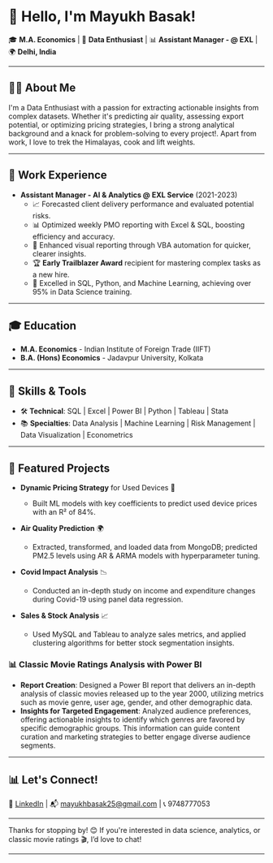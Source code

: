 
# 👋 Hello, I'm Mayukh Basak!  

🎓 **M.A. Economics** | 💼 **Data Enthusiast** | 📊 **Assistant Manager - @ EXL** | 🌍 **Delhi, India**

---

## 👨‍💻 About Me

I'm a Data Enthusiast with a passion for extracting actionable insights from complex datasets. Whether it's predicting air quality, assessing export potential, or optimizing pricing strategies, I bring a strong analytical background and a knack for problem-solving to every project!. Apart from work, I love to trek the Himalayas, cook and lift weights.

---

## 💼 Work Experience

- **Assistant Manager - AI & Analytics @ EXL Service** (2021-2023)
  - 📈 Forecasted client delivery performance and evaluated potential risks.
  - 📊 Optimized weekly PMO reporting with Excel & SQL, boosting efficiency and accuracy.
  - 🎨 Enhanced visual reporting through VBA automation for quicker, clearer insights.
  - 🏆 **Early Trailblazer Award** recipient for mastering complex tasks as a new hire.
  - 🧠 Excelled in SQL, Python, and Machine Learning, achieving over 95% in Data Science training.

---

## 🎓 Education

- **M.A. Economics** - Indian Institute of Foreign Trade (IIFT)  
- **B.A. (Hons) Economics** - Jadavpur University, Kolkata  

---

## 🌟 Skills & Tools

- 🛠 **Technical**: SQL | Excel | Power BI | Python | Tableau | Stata  
- 📚 **Specialties**: Data Analysis | Machine Learning | Risk Management | Data Visualization | Econometrics  

---

## 📂 Featured Projects

- **Dynamic Pricing Strategy** for Used Devices 📱
  - Built ML models with key coefficients to predict used device prices with an R² of 84%.

- **Air Quality Prediction** 🌍
  - Extracted, transformed, and loaded data from MongoDB; predicted PM2.5 levels using AR & ARMA models with hyperparameter tuning.

- **Covid Impact Analysis** 📉
  - Conducted an in-depth study on income and expenditure changes during Covid-19 using panel data regression.

- **Sales & Stock Analysis** 📈
  - Used MySQL and Tableau to analyze sales metrics, and applied clustering algorithms for better stock segmentation insights.
 
### 📊 **Classic Movie Ratings Analysis with Power BI**

- **Report Creation**: Designed a Power BI report that delivers an in-depth analysis of classic movies released up to the year 2000, utilizing metrics such as movie genre, user age, gender, and other demographic data.
- **Insights for Targeted Engagement**: Analyzed audience preferences, offering actionable insights to identify which genres are favored by specific demographic groups. This information can guide content curation and marketing strategies to better engage diverse audience segments.

---

## 📊 Let's Connect!

💼 [LinkedIn](https://linkedin.com/in/mayukh-basak) | 📬 mayukhbasak25@gmail.com | 📞 9748777053

---

Thanks for stopping by! 😊 If you're interested in data science, analytics, or classic movie ratings 🎬, I’d love to chat!

--- 

